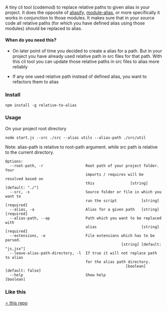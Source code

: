A tiny cli tool (codemod) to replace relative paths to given alias in your project. It does the opposite of [aliasify](https://github.com/benbria/aliasify), [module-alias](https://github.com/ilearnio/module-alias), or more specifically it works in conjunction to those modules. It makes sure that in your source code all relative paths (for which you have defined alias using those modules) should be replaced to alias.

#### When do you need this?
- On later point of time you decided to create a alias for a path. But in your project you have already used relative path in src files for that path. With this cli tool you can update those relative paths in src files to alias more reliably

- If any one used relative path instead of defined alias, you want to refactors them to alias

### Install
```
npm install -g relative-to-alias
```

### Usage
On your project root directory
```
node start.js --src ./src --alias utils --alias-path ./src/util
```
Note: alias-path is relative to root-path argument. while src path is relative to the current directory.

```
Options:
  --root-path, -r                   Root path of your project folder. Your
                                    imports / requires will be resolved based on
                                    this                [string] [default: "./"]
  --src, -s                         Source folder or file in which you want to
                                    run the script           [string] [required]
  --alias, -a                       Alias for a given path   [string] [required]
  --alias-path, --ap                Path which you want to be replaced with
                                    alias                    [string] [required]
  --extensions, -e                  File extensions which has to be parsed.
                                                    [string] [default: "js,jsx"]
  --leave-alias-path-directory, -l  If true it will not replace path to alias
                                    for the alias path directory.
                                                      [boolean] [default: false]
  --help                            Show help                          [boolean]
```

### Like this
[:star: this repo](https://github.com/s-yadav/relative-to-alias)
